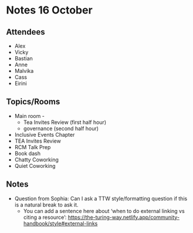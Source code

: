 # Notes 16 October

## Attendees

* Alex
* Vicky
* Bastian
* Anne
* Malvika
* Cass
* Eirini 

## Topics/Rooms

* Main room - 
    * Tea Invites Review (first half hour)
    * governance (second half hour)
* Inclusive Events Chapter
* TEA Invites Review
* RCM Talk Prep
* Book dash
* Chatty Coworking
* Quiet Coworking

 
## Notes
* Question from Sophia: Can I ask a TTW style/formatting question if this is a natural break to ask it.
    * You can add a sentence here about ‘when to do external linking vs citing a resource’: https://the-turing-way.netlify.app/community-handbook/style#external-links